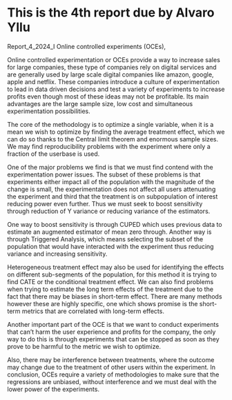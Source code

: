 # This is the 4th report due by Alvaro Yllu

Report_4_2024_I
Online controlled experiments (OCEs),


Online controlled experimentation or OCEs provide a way to increase sales for large companies, these type of companies rely on digital services and are generally used by large scale digital companies like amazon, google, apple and netflix. These companies introduce a culture of experimentation to lead in data driven decisions and test a variety of experiments to increase profits even though most of these ideas may not be profitable. Its main advantages are the large sample size, low cost and simultaneous experimentation possibilities. 

The core of the methodology is to optimize a single variable, when it is a mean we wish to optimize by finding the average treatment effect, which we can do so thanks to the Central limit theorem and enormous sample sizes. We may find reproducibility problems with the experiment where only a fraction of the userbase is used.

One of the major problems we find is that we must find contend with the experimentation power issues. The subset of these problems is that experiments either impact all of the population with the magnitude of the change is small, the experimentation does not affect all users attenuating the experiment and third that the treatment is on subpopulation of interest reducing power even further. Thus we must seek to boost sensitivity through reduction of Y variance or reducing variance of the estimators. 

One way to boost sensitivity is through CUPED which uses previous data to estimate an augmented estimator of mean zero through. Another way is through Triggered Analysis, which means selecting the subset of the population that would have interacted with the experiment thus reducing variance and increasing sensitivity. 

Heterogeneous treatment effect may also be used for identifying the effects on different sub-segments of the population, for this method it is trying to find CATE or the conditional treatment effect. We can also find problems when trying to estimate the long term effects of the treatment due to the fact that there may be biases in short-term effect. There are many methods however these are highly specific, one which shows promise is the short-term metrics that are correlated with long-term effects. 

Another important part of the OCE is that we want to conduct experiments that can’t harm the user experience and profits for the company, the only way to do this is through experiments that can be stopped as soon as they prove to be harmful to the metric we wish to optimize. 

Also, there may be interference between treatments, where the outcome may change due to the treatment of other users within the experiment.
In conclusion, OCEs require a variety of methodologies to make sure that the regressions are unbiased, without interference and we must deal with the lower power of the experiments. 
